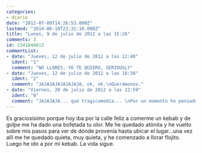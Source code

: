 ```yaml
---
categories:
- diario
date: "2012-07-09T14:26:53.000Z"
lastmod: "2014-06-10T23:31:16.000Z"
title: "Lunes, 9 de julio de 2012 a las 15:26"
comments: 3
id: 1341844013
commentList:
- date: "Jueves, 12 de julio de 2012 a las 12:40"
  ident: "1"
  comment: "NO LLORES, YO TE QUIERO, SERIOUSLY"
- date: "Jueves, 12 de julio de 2012 a las 18:38"
  ident: "2"
  comment: "JAJAJAJAJAJAJAJA, ok, ok.\nQuerámonos."
- date: "Viernes, 20 de julio de 2012 a las 12:59"
  ident: "0"
  comment: "JAJAJAJA... qué tragicomedia... \nPor un momento he pensado que el olor que te había recordado a esa persona era el olor a kebab xD"
---
```


Es graciosísimo porque hoy iba por la calle feliz a comerme un kebab y de golpe me ha dado una bofetada tu olor. Me he quedado atónita y he vuelto sobre mis pasos para ver de dónde provenía hasta ubicar el lugar...una vez allí me he quedado quieta, muy quieta, y he comenzado a llorar flojito. Luego he ido a por mi kebab. La vida sigue.